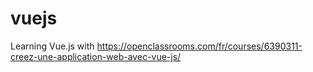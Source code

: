 # vuejs
Learning Vue.js with https://openclassrooms.com/fr/courses/6390311-creez-une-application-web-avec-vue-js/
